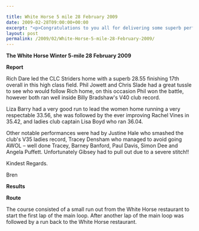 ```yaml
---

title: White Horse 5 mile 28 February 2009
date: 2009-02-28T09:00:00+00:00
excerpt: "<p>Congratulations to you all for delivering some superb performances today at the White Horse 5 mile road race. It's very satisfying for me to watch you all compete and run some great times. Thanks Brendan Ward, Club Chairman White Horse 5 mile 28 February 2009 Photos Report Results</p>"
layout: post
permalink: /2009/02/White-Horse-5-mile-28-February-2009/
---
```

**The White Horse Winter 5-mile 28 February 2009**

**<a name="Report"></a><a name="Report"></a>Report**

Rich Dare led the CLC Striders home with a superb 28.55 finishing 17th overall in this high class field. Phil Jowett and Chris Slade had a great tussle to see who would follow Rich home, on this occasion Phil won the battle, however both ran well inside Billy Bradshaw's V40 club record. 

Liza Barry had a very good run to lead the women home running a very respectable 33.56, she was followed by the ever improving Rachel Vines in 35.42, and ladies club captain Lisa Boyd who ran 36.04.

Other notable performances were had by Justine Hale who smashed the club's V35 ladies record, Tracey Densham who managed to avoid going AWOL &#8211; well done Tracey, Barney Banford, Paul Davis, Simon Dee and Angela Puffett. Unfortunately Gibsey had to pull out due to a severe stitch!!

Kindest Regards.

Bren

<a name="Report"></a>**<a name="Results"></a>Results**

**Route**</p> 

The course consisted of a small run out from the White Horse restaurant to start the first lap of the main loop. After another lap of the main loop was followed by a run back to the White Horse restaurant.